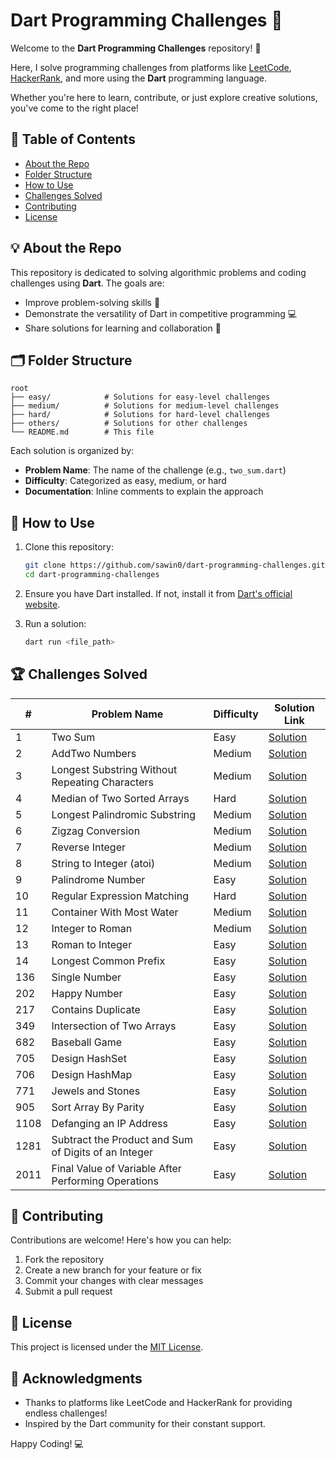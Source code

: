 # Dart Programming Challenges 🚀

Welcome to the **Dart Programming Challenges** repository! 🎉

Here, I solve programming challenges from platforms like [LeetCode](https://leetcode.com/), [HackerRank](https://www.hackerrank.com/), and more using the **Dart** programming language.

Whether you're here to learn, contribute, or just explore creative solutions, you've come to the right place!

## 📝 Table of Contents

* [About the Repo](#about-the-repo)
* [Folder Structure](#folder-structure)
* [How to Use](#how-to-use)
* [Challenges Solved](#challenges-solved)
* [Contributing](#contributing)
* [License](#license)

## 💡 About the Repo

This repository is dedicated to solving algorithmic problems and coding challenges using **Dart**. The goals are:

* Improve problem-solving skills 🧠
* Demonstrate the versatility of Dart in competitive programming 💻
* Share solutions for learning and collaboration 🤝

## 🗂️ Folder Structure

```plaintext
root
├── easy/            # Solutions for easy-level challenges
├── medium/          # Solutions for medium-level challenges
├── hard/            # Solutions for hard-level challenges
├── others/          # Solutions for other challenges
└── README.md        # This file
```

Each solution is organized by:

* **Problem Name**: The name of the challenge (e.g., `two_sum.dart`)
* **Difficulty**: Categorized as easy, medium, or hard
* **Documentation**: Inline comments to explain the approach

## 🚀 How to Use

1. Clone this repository:
   ```bash
   git clone https://github.com/sawin0/dart-programming-challenges.git
   cd dart-programming-challenges
   ```

2. Ensure you have Dart installed. If not, install it from [Dart's official website](https://dart.dev/get-dart).

3. Run a solution:
   ```bash
   dart run <file_path>
   ```

## 🏆 Challenges Solved

| # | Problem Name | Difficulty | Solution Link |
|----|--------------|------------|---------------|
| 1 | Two Sum | Easy | [Solution](easy/two_sum.dart) |
| 2 | AddTwo Numbers | Medium | [Solution](easy/two_sum.dart) |
| 3 | Longest Substring Without Repeating Characters | Medium | [Solution](medium/longest_substring_without_repeating.dart) |
| 4 | Median of Two Sorted Arrays | Hard | [Solution](hard/median_of_two_sorted_arrays.dart) |
| 5 | Longest Palindromic Substring | Medium | [Solution](medium/longest_palindromic_substring.dart) |
| 6 | Zigzag Conversion | Medium | [Solution](medium/zigzag_conversion.dart) |
| 7 | Reverse Integer | Medium | [Solution](medium/reverse_integer.dart) |
| 8 | String to Integer (atoi) | Medium | [Solution](medium/string_to_integer_(atoi).dart) |
| 9 | Palindrome Number | Easy | [Solution](medium/palindrome_number.dart) |
| 10 | Regular Expression Matching | Hard | [Solution](hard/regular_expression_matching.dart) |
| 11 | Container With Most Water | Medium | [Solution](medium/container_with_most_water.dart) |
| 12 | Integer to Roman | Medium | [Solution](medium/integer_to_roman.dart) |
| 13 | Roman to Integer | Easy | [Solution](medium/roman_to_integer.dart) |
| 14 | Longest Common Prefix | Easy | [Solution](easy/longest_common_prefix.dart) |
| 136 | Single Number | Easy | [Solution](easy/single_number.dart) |
| 202 | Happy Number | Easy | [Solution](easy/happy_number.dart) |
| 217 | Contains Duplicate | Easy | [Solution](easy/contains_duplicate.dart) |
| 349 | Intersection of Two Arrays | Easy | [Solution](easy/intersection_of_two_array.dart) |
| 682 | Baseball Game | Easy | [Solution](easy/baseball_game.dart) |
| 705 | Design HashSet | Easy | [Solution](easy/design_hashset.dart) |
| 706 | Design HashMap | Easy | [Solution](easy/design_hashmap.dart) |
| 771 | Jewels and Stones | Easy | [Solution](hard/jewels_and_stones.dart) |
| 905 | Sort Array By Parity | Easy | [Solution](easy/sort_array_by_parity.dart) |
| 1108 | Defanging an IP Address | Easy | [Solution](medium/defanging_ip_address.dart) |
|1281 | Subtract the Product and Sum of Digits of an Integer | Easy | [Solution](easy/subtract_the_product_and_sum_of_digits_of_an_integer.dart) |
| 2011 | Final Value of Variable After Performing Operations | Easy | [Solution](medium/final_value_after_operation.dart) |



## 🤝 Contributing

Contributions are welcome! Here's how you can help:

1. Fork the repository
2. Create a new branch for your feature or fix
3. Commit your changes with clear messages
4. Submit a pull request

## 📜 License

This project is licensed under the [MIT License](LICENSE).

## 🌟 Acknowledgments

* Thanks to platforms like LeetCode and HackerRank for providing endless challenges!
* Inspired by the Dart community for their constant support.

Happy Coding! 💻
